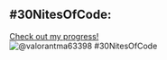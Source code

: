 ## #30NitesOfCode:
  [Check out my progress!](https://www.codedex.io/@valorantma63398/30-nites-of-code)  
  ![@valorantma63398 #30NitesOfCode](https://www.codedex.io/api/petStatus?user=valorantma63398)
